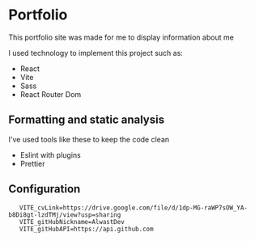 # Portfolio

This portfolio site was made for me to display information about me

I used technology to implement this project such as:

- React
- Vite
- Sass
- React Router Dom

## Formatting and static analysis

I've used tools like these to keep the code clean

- Eslint with plugins
- Prettier

## Configuration

```dotenv
   VITE_cvLink=https://drive.google.com/file/d/1dp-MG-raWP7sOW_YA-b8Di8gt-lzdTMj/view?usp=sharing
   VITE_gitHubNickname=AlwastDev
   VITE_gitHubAPI=https://api.github.com
```
